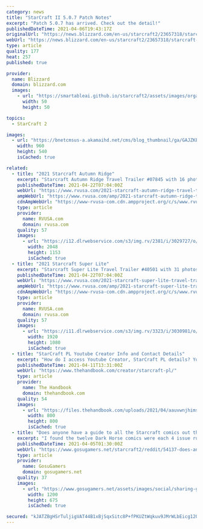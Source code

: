 ```yaml
---
category: news
title: "StarCraft II 5.0.7 Patch Notes"
excerpt: "Patch 5.0.7 has arrived. Check out the detail!"
publishedDateTime: 2021-04-06T19:43:17Z
originalUrl: "https://news.blizzard.com/en-us/starcraft2/23657318/starcraft-ii-5-0-7-patch-notes"
webUrl: "https://news.blizzard.com/en-us/starcraft2/23657318/starcraft-ii-5-0-7-patch-notes"
type: article
quality: 177
heat: 257
published: true

provider:
  name: Blizzard
  domain: blizzard.com
  images:
    - url: "https://smartableai.github.io/starcraft2/assets/images/organizations/blizzard.com-50x50.jpg"
      width: 50
      height: 50

topics:
  - StarCraft 2

images:
  - url: "https://bnetcmsus-a.akamaihd.net/cms/blog_thumbnail/ga/GAJZKEC09RPX1554829654442.jpg"
    width: 960
    height: 540
    isCached: true

related:
  - title: "2021 Starcraft Autumn Ridge"
    excerpt: "Starcraft Autumn Ridge Travel Trailer #07845 with 16 photos for sale in Belleville, Michigan 48111. See this unit and thousands more at RVUSA.com. Updated Daily."
    publishedDateTime: 2021-04-22T07:04:00Z
    webUrl: "https://www.rvusa.com/2021-starcraft-autumn-ridge-travel-trailer-3029727"
    ampWebUrl: "https://www.rvusa.com/amp/2021-starcraft-autumn-ridge-travel-trailer-3029727"
    cdnAmpWebUrl: "https://www-rvusa-com.cdn.ampproject.org/c/s/www.rvusa.com/amp/2021-starcraft-autumn-ridge-travel-trailer-3029727"
    type: article
    provider:
      name: RVUSA.com
      domain: rvusa.com
    quality: 57
    images:
      - url: "https://i12.dlrwebservice.com/s3/img.rv/2381/i/3029727/o/1_2381_3029727_121419250.jpg"
        width: 2048
        height: 1153
        isCached: true
  - title: "2021 Starcraft Super Lite"
    excerpt: "Starcraft Super Lite Travel Trailer #40501 with 31 photos for sale in Grand Rapids, Michigan 49548. See this unit and thousands more at RVUSA.com. Updated Daily."
    publishedDateTime: 2021-04-22T07:04:00Z
    webUrl: "https://www.rvusa.com/2021-starcraft-super-lite-travel-trailer-3030981"
    ampWebUrl: "https://www.rvusa.com/amp/2021-starcraft-super-lite-travel-trailer-3030981"
    cdnAmpWebUrl: "https://www-rvusa-com.cdn.ampproject.org/c/s/www.rvusa.com/amp/2021-starcraft-super-lite-travel-trailer-3030981"
    type: article
    provider:
      name: RVUSA.com
      domain: rvusa.com
    quality: 57
    images:
      - url: "https://i11.dlrwebservice.com/s3/img.rv/3323/i/3030981/o/1_3323_3030981_121435857.jpg"
        width: 1920
        height: 1080
        isCached: true
  - title: "StarCraft PL Youtube Creator Info and Contact Details"
    excerpt: "How do I access Youtube Creator, StarCraft PL details? Youtube Creator - StarCraft PL runs their Youtube channel, StarCraft PL and works with brands to promote their products to their Youtube channel's subscribers."
    publishedDateTime: 2021-04-11T13:31:00Z
    webUrl: "https://www.thehandbook.com/creator/starcraft-pl/"
    type: article
    provider:
      name: The Handbook
      domain: thehandbook.com
    quality: 54
    images:
      - url: "https://files.thehandbook.com/uploads/2021/04/aauvwnjhimstuseikquffg3s2f8ztf4ea5poqlnqmcxukgs800-c-k-c0x00ffffff-no-rj.jpg"
        width: 800
        height: 800
        isCached: true
  - title: "Does anyone have a guide to all the Starcraft comics out there?"
    excerpt: "I found the twelve Dark Horse comics were each 4 issue runs that were collected into three separate volumes, but then I found Frontline and Warchest and not sure if there are more,"
    publishedDateTime: 2021-04-05T01:30:00Z
    webUrl: "https://www.gosugamers.net/starcraft2/reddit/54137-does-anyone-have-a-guide-to-all-the-starcraft-comics-out-there"
    type: article
    provider:
      name: GosuGamers
      domain: gosugamers.net
    quality: 37
    images:
      - url: "https://www.gosugamers.net/assets/images/social/sharing-generic-253163b9.jpg"
        width: 1200
        height: 675
        isCached: true

secured: "kJATZBgHSrTuljigVAT44B1xBjSqxSitc8P+fPKUZtWqkuv9JMrWLbEicg12OzIguyamwkoVLXYioLRkgyyQ0cV9NaqUg55BVb2M+GOmK5Sf9giGGK/neTZGaoqR1HECrDQ4T+FTIYQPYnUq9uymH8m/T/At3tEYsVy3omsEEFDnlaMjFHLOV/JAwdWaRvrU4FSHzjXoAzVdZyFAZ8KNsdgyZ/kw6uvzrApOAmXoNAtWT7aupGy5GjEUCa1De9JVT8sg8PbqiSQR2B+OwnSEVmGZ61C4o4hRlwWeQoyLkttdbCs90gnxmxSQjsK7fwlpTZVbvSuV5gPbKRlUigWPOIGxzguAt5pLBYdImw7zgaU=;ySS1DJZUh3rncdbY4OjTqA=="
---
```


